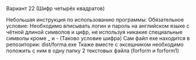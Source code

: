Вариант 22 (Шифр четырёх квадратов)

Небольшая инструкция по использованию программы: Обязательное условие: Необходимо вписывать логин и пароль на английском языке с чётной длиной символов и цифр, не используя никакие специальные символы кроме _ и - (Таково условие шифра) Сам файл exe находится в репозитории: dist/forma.exe
Ткаже вместе с эксешником необходимо положить с ним в одну папку 2 текстовых файла (forform и forform1)
